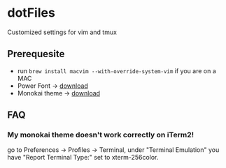 # dotFiles
Customized settings for vim and tmux

## Prerequesite
- run `brew install macvim --with-override-system-vim` if you are on a MAC
- Power Font -> [download](https://github.com/powerline/fonts)
- Monokai theme -> [download](https://github.com/crusoexia/vim-monokai)

## FAQ 
### My monokai theme doesn't work correctly on iTerm2!
go to Preferences -> Profiles -> Terminal, under "Terminal Emulation" you have "Report Terminal Type:" set to xterm-256color.
